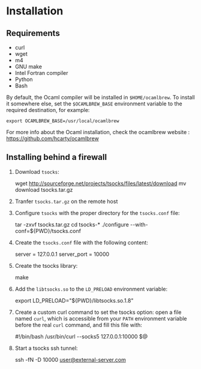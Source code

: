 # Installation

## Requirements

* curl
* wget
* m4
* GNU make
* Intel Fortran compiler
* Python
* Bash


By default, the Ocaml compiler will be installed in `$HOME/ocamlbrew`.
To install it somewhere else, set the `$OCAMLBREW_BASE` environment
variable to the required destination, for example:

    export OCAMLBREW_BASE=/usr/local/ocamlbrew

For more info about the Ocaml installation, check the ocamlbrew
website : https://github.com/hcarty/ocamlbrew



## Installing behind a firewall

1) Download `tsocks`:

    wget http://sourceforge.net/projects/tsocks/files/latest/download
    mv download tsocks.tar.gz

2) Tranfer `tsocks.tar.gz` on the remote host

3) Configure `tsocks` with the proper directory for the `tsocks.conf` file:

    tar -zxvf tsocks.tar.gz
    cd tsocks-*
    ./configure --with-conf=${PWD}/tsocks.conf

4) Create the `tsocks.conf` file with the following content:

    server = 127.0.0.1
    server_port = 10000

5) Create the tsocks library:

    make

6) Add the `libtsocks.so` to the `LD_PRELOAD` environment variable:

    export LD_PRELOAD="${PWD}/libtsocks.so.1.8"

7) Create a custom curl command to set the tsocks option: open a file named
   `curl`, which is accessible from your `PATH` environment variable before the
   real `curl` command, and fill this file with:

    #!/bin/bash
    /usr/bin/curl --socks5 127.0.0.1:10000 $@

8) Start a tsocks ssh tunnel:

    ssh -fN -D 10000 user@external-server.com


